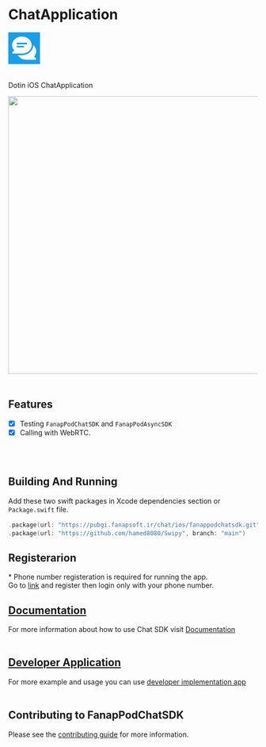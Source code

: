 # ChatApplication
<img src="https://github.com/hamed8080/ChatApplication/raw/main/ChatApplication/Supporting%20Files/Assets.xcassets/AppIcon.appiconset/120.png"  width="64" height="64">
<br />
<br />

Dotin iOS ChatApplication

<img src="https://github.com/hamed8080/ChatApplication/raw/main/Screenshots/main.png"  width="960" height="560">
<br />
<br />

## Features
- [x] Testing `FanapPodChatSDK` and `FanapPodAsyncSDK`
- [x] Calling with WebRTC.
<br />
<br />

## Building And Running
Add these two swift packages in Xcode dependencies section or `Package.swift` file. 

```swift
.package(url: "https://pubgi.fanapsoft.ir/chat/ios/fanappodchatsdk.git", .upToNextMinor(from: "1.2.0")),
.package(url: "https://github.com/hamed8080/Swipy", branch: "main")
```

## Registerarion
&ast; Phone number registeration is required for running the app.
<br />
Go to [link](https://accounts.pod.ir/) and register then login only with your phone number.


## [Documentation](https://hamed8080.gitlab.io/fanappodchatsdk/documentation/fanappodchatsdk/)
For more information about how to use Chat SDK visit [Documentation](https://hamed8080.gitlab.io/fanappodchatsdk/documentation/fanappodchatsdk/) 
<br/>
<br/>

## [Developer Application](https://pubgi.fanapsoft.ir/chat/ios/chatapplication) 
For more example and usage you can use [developer implementation app](https://pubgi.fanapsoft.ir/chat/ios/chatapplication)
<br/>
<br/>

## Contributing to FanapPodChatSDK
Please see the [contributing guide](/CONTRIBUTING.md) for more information.

<!-- Copyright (c) 2021-2022 Apple Inc and the Swift Project authors. All Rights Reserved. -->
